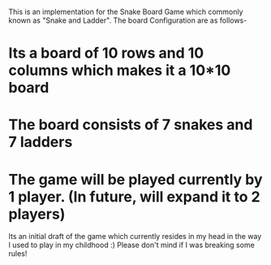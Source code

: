 This is an implementation for the Snake Board Game which commonly known as "Snake and Ladder".
The board Configuration are as follows-
# Its a board of 10 rows and 10 columns which makes it a 10*10 board
# The board consists of 7 snakes and 7 ladders
# The game will be played currently by 1 player. (In future, will expand it to 2 players)


Its an initial draft of the game which currently resides in my head in the way I used to play in my
childhood :) Please don't mind if I was breaking some rules!
